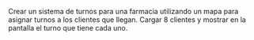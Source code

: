 Crear un sistema de turnos para una farmacia utilizando un mapa para asignar turnos a los clientes que llegan.
Cargar 8 clientes y mostrar en la pantalla el turno que tiene cada uno.
